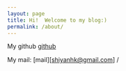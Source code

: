 ```yaml
---
layout: page
title: Hi!  Welcome to my blog:)
permalink: /about/
---
```


 
My github
[github](https://github.com/harkhuang)

My mail:
[mail][shiyanhk@gmail.com] /
 
